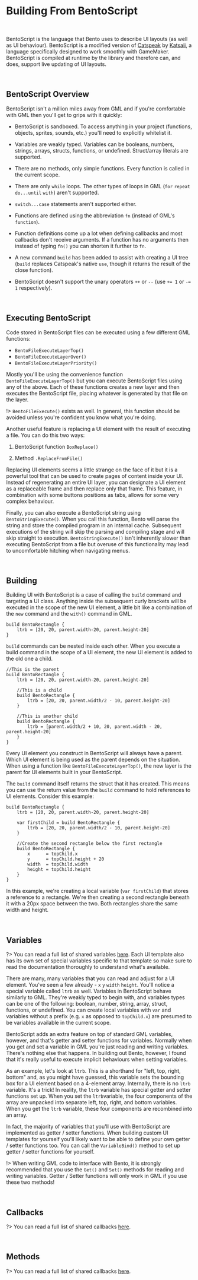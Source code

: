 # Building From BentoScript

&nbsp;

BentoScript is the language that Bento uses to describe UI layouts (as well as UI behaviour). BentoScript is a modified version of [Catspeak]() by [Katsaii](), a language specifically designed to work smoothly with GameMaker. BentoScript is compiled at runtime by the library and therefore can, and does, support live updating of UI layouts.

&nbsp;

## BentoScript Overview

BentoScript isn't a million miles away from GML and if you're comfortable with GML then you'll get to grips with it quickly:

- BentoScript is sandboxed. To access anything in your project (functions, objects, sprites, sounds, etc.) you'll need to explicitly whitelist it.

- Variables are weakly typed. Variables can be booleans, numbers, strings, arrays, structs, functions, or undefined. Struct/array literals are supported.

- There are no methods, only simple functions. Every function is called in the current scope.

- There are only `while` loops. The other types of loops in GML (`for` `repeat` `do...until` `with`) aren't supported.

- `switch...case` statements aren't supported either.

- Functions are defined using the abbreviation `fn` (instead of GML's `function`).

- Function definitions come up a lot when defining callbacks and most callbacks don't receive arguments. If a function has no arguments then instead of typing `fn()` you can shorten it further to `fn`.

- A new command `build` has been added to assist with creating a UI tree (`build` replaces Catspeak's native `use`, though it returns the result of the close function).

- BentoScript doesn't support the unary operators `++` or `--` (use `+= 1` or `-= 1` respectively).

&nbsp;

## Executing BentoScript

Code stored in BentoScript files can be executed using a few different GML functions:

- `BentoFileExecuteLayerTop()`
- `BentoFileExecuteLayerOver()`
- `BentoFileExecuteLayerPriority()`

Mostly you'll be using the convenience function `BentoFileExecuteLayerTop()` but you can execute BentoScript files using any of the above. Each of these functions creates a new layer and then executes the BentoScript file, placing whatever is generated by that file on the layer.

!> `BentoFileExecute()` exists as well. In general, this function should be avoided unless you're confident you know what you're doing.

Another useful feature is replacing a UI element with the result of executing a file. You can do this two ways: 

1. BentoScript function `BoxReplace()`

2. Method `.ReplaceFromFile()`

Replacing UI elements seems a little strange on the face of it but it is a powerful tool that can be used to create pages of content inside your UI. Instead of regenerating an entire UI layer, you can designate a UI element as a replaceable frame and then replace only that frame. This feature, in combination with some buttons positions as tabs, allows for some very complex behaviour.

Finally, you can also execute a BentoScript string using `BentoStringExecute()`. When you call this function, Bento will parse the string and store the compiled program in an internal cache. Subsequent executions of the string will skip the parsing and compiling stage and will skip straight to execution. `BentoStringExecute()` isn't inherently slower than executing BentoScript from a file but overuse of this functionality may lead to uncomfortable hitching when navigating menus.

&nbsp;

## Building

Building UI with BentoScript is a case of calling the `build` command and targeting a UI class. Anything inside the subsequent curly brackets will be executed in the scope of the new UI element, a little bit like a combination of the `new` command and the `with()` command in GML.

```
build BentoRectangle {
	ltrb = [20, 20, parent.width-20, parent.height-20]
}
```

`build` commands can be nested inside each other. When you execute a build command in the scope of a UI element, the new UI element is added to the old one a child.

```
//This is the parent
build BentoRectangle {
	ltrb = [20, 20, parent.width-20, parent.height-20]

	//This is a child
	build BentoRectangle {
		ltrb = [20, 20, parent.width/2 - 10, parent.height-20]
	}

	//This is another child
	build BentoRectangle {
		ltrb = [parent.width/2 + 10, 20, parent.width - 20, parent.height-20]
	}
}
```

Every UI element you construct in BentoScript will always have a parent. Which UI element is being used as the parent depends on the situation. When using a function like `BentoFileExecuteLayerTop()`, the new layer is the parent for UI elements built in your BentoScript.

The `build` command itself returns the struct that it has created. This means you can use the return value from the `build` command to hold references to UI elements. Consider this example:

```
build BentoRectangle {
	ltrb = [20, 20, parent.width-20, parent.height-20]

	var firstChild = build BentoRectangle {
		ltrb = [20, 20, parent.width/2 - 10, parent.height-20]
	}

	//Create the second rectangle below the first rectangle
	build BentoRectangle {
		x      = topChild.x
		y      = topChild.height + 20
		width  = topChild.width
		height = topChild.height
	}
}
```

In this example, we're creating a local variable (`var firstChild`) that stores a reference to a rectangle. We're then creating a second rectangle beneath it with a 20px space between the two. Both rectangles share the same width and height.

&nbsp;

## Variables

?> You can read a full list of shared variables [here](Shared-Variables). Each UI template also has its own set of special variables specific to that template so make sure to read the documentation thoroughly to understand what's available.

There are many, many variables that you can read and adjust for a UI element. You've seen a few already - `x` `y` `width` `height`. You'll notice a special variable called `ltrb` as well. Variables in BentoScript behave similarly to GML. They're weakly typed to begin with, and variables types can be one of the following: boolean, number, string, array, struct, functions, or undefined. You can create local variables with `var` and variables without a prefix (e.g. `x` as opposed to `topChild.x`) are presumed to be variables available in the current scope.

BentoScript adds an extra feature on top of standard GML variables, however, and that's getter and setter functions for variables. Normally when you get and set a variable in GML you're just reading and writing variables. There's nothing else that happens. In building out Bento, however, I found that it's really useful to execute implicit behaviours when setting variables.

As an example, let's look at `ltrb`. This is a shorthand for "left, top, right, bottom" and, as you might have guessed, this variable sets the bounding box for a UI element based on a 4-element array. Internally, there is no `ltrb` variable. It's a trick! In reality, the `ltrb` variable has special getter and setter functions set up. When you set the `ltrb`variable, the four components of the array are unpacked into separate left, top, right, and bottom variables. When you get the `ltrb` variable, these four components are recombined into an array.

In fact, the majority of variables that you'll use with BentoScript are implemented as getter / setter functions. When building custom UI templates for yourself you'll likely want to be able to define your own getter / setter functions too. You can call the `VariableBind()` method to set up getter / setter functions for yourself.

!> When writing GML code to interface with Bento, it is strongly recommended that you use the `Get()` and `Set()` methods for reading and writing variables. Getter / Setter functions will only work in GML if you use these two methods!

&nbsp;

## Callbacks

?> You can read a full list of shared callbacks [here](Shared-Callbacks).

&nbsp;

## Methods

?> You can read a full list of shared callbacks [here](Shared-Methods).